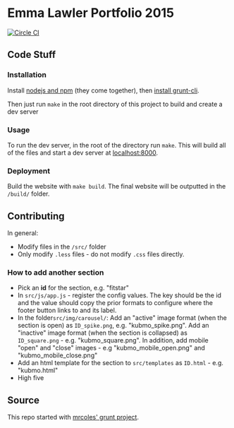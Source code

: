 # Emma Lawler Portfolio 2015
[![Circle CI](https://circleci.com/gh/lawlere/portfolio_2015.svg?style=svg)](https://circleci.com/gh/lawlere/portfolio_2015)

## Code Stuff
### Installation

Install [nodejs and npm](http://nodejs.org/download/) (they come together), then [install grunt-cli](http://gruntjs.com/getting-started).

Then just run `make` in the root directory of this project to build and create a dev server

### Usage

To run the dev server, in the root of the directory run `make`. This will build all of the files and start a dev server at [localhost:8000](http://localhost:8000).


### Deployment

Build the website with `make build`. The final website will be outputted in the `/build/` folder.

## Contributing

In general: 

* Modify files in the `/src/` folder
* Only modify `.less` files - do not modify `.css` files directly.

### How to add another section

* Pick an **id** for the section, e.g. "fitstar"
* In `src/js/app.js` - register the config values. The key should be the id and the value should copy the prior formats to configure where the footer button links to and its label.
* In the folder`src/img/carousel/`: Add an "active" image format (when the section is open) as `ID_spike.png`, e.g. "kubmo_spike.png". Add an "inactive" image format (when the section is collapsed) as `ID_square.png` - e.g. "kubmo_square.png". In addition, add mobile "open" and "close" images - e.g "kubmo_mobile_open.png" and "kubmo_mobile_close.png"
* Add an html template for the section to `src/templates` as `ID.html` - e.g. "kubmo.html"
* High five

## Source

This repo started with [mrcoles' grunt project](https://github.com/mrcoles/static-less-coffeescript-grunt-project).



